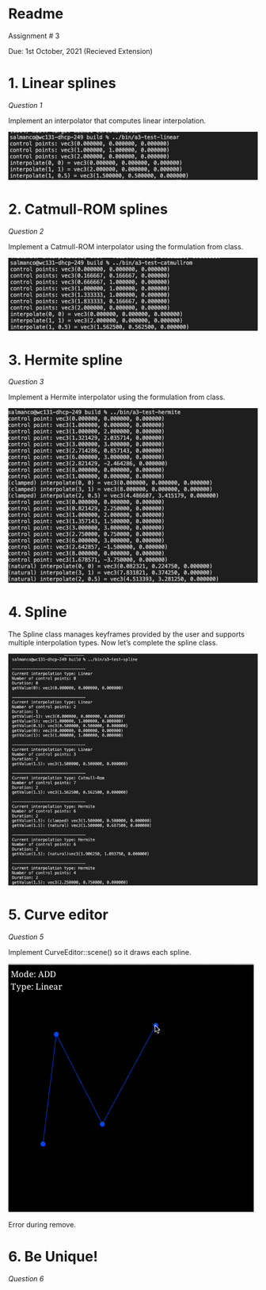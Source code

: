 # Readme
Assignment # 3

Due: 1st October, 2021
(Recieved Extension)

# 1. Linear splines
*Question 1*

Implement an interpolator that computes linear interpolation.

<img src='https://github.com/foqiashahid112/animation-toolkit/blob/main/assignments/a3-splines/Linear.png' title='Linear' width='' alt='Linear' />

# 2. Catmull-ROM splines
*Question 2*

Implement a Catmull-ROM interpolator using the formulation from class.

<img src='https://github.com/foqiashahid112/animation-toolkit/blob/main/assignments/a3-splines/CatMull.png' title='CatMull' width='' alt='CatMull' />

# 3. Hermite spline
*Question 3*

Implement a Hermite interpolator using the formulation from class.

<img src='https://github.com/foqiashahid112/animation-toolkit/blob/main/assignments/a3-splines/Hermite.png' title='Hermite' width='' alt='Hermite' />

# 4. Spline

The Spline class manages keyframes provided by the user and supports multiple interpolation types. Now let’s complete the spline class.

<img src='https://github.com/foqiashahid112/animation-toolkit/blob/main/assignments/a3-splines/Spline.png' title='Splines' width='' alt='Splines' />

# 5. Curve editor
*Question 5*

Implement CurveEditor::scene() so it draws each spline.

<img src='https://github.com/foqiashahid112/animation-toolkit/blob/main/assignments/a3-splines/curve_editor.gif' title='Curve Editor' width='' alt='CurveEditor' />

Error during remove. 

# 6. Be Unique!
*Question 6*



